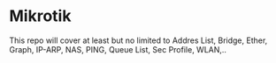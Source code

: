 # Mikrotik
This repo will cover at least but no limited to Addres List, Bridge, Ether, Graph, IP-ARP, NAS, PING, Queue List, Sec Profile, WLAN,.. 
